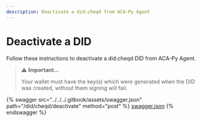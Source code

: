 ```yaml
---
description: Deactivate a did:cheqd from ACA-Py Agent
---
```


# Deactivate a DID

Follow these instructions to deactivate a did:cheqd DID from ACA-Py Agent.

> ⚠️ **Important...**
>
> Your wallet must have the key(s) which were generated when the DID was created, without them signing will fail.

{% swagger src="../../../.gitbook/assets/swagger.json" path="/did/cheqd/deactivate" method="post" %}
[swagger.json](../../../.gitbook/assets/swagger.json)
{% endswagger %}

